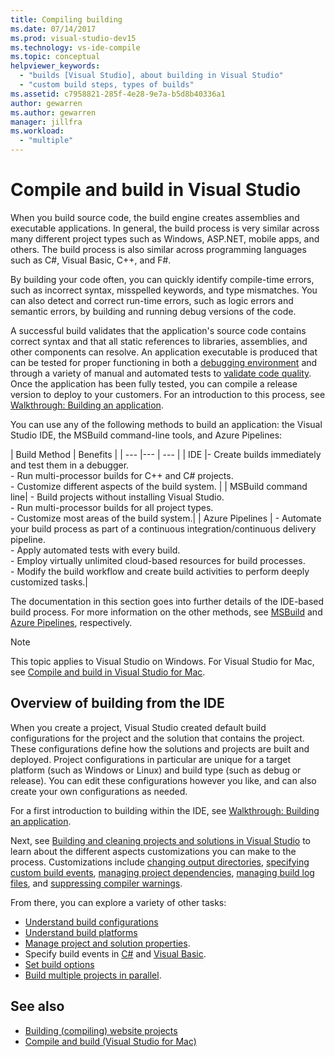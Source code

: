 ```yaml
---
title: Compiling building
ms.date: 07/14/2017
ms.prod: visual-studio-dev15
ms.technology: vs-ide-compile
ms.topic: conceptual
helpviewer_keywords:
  - "builds [Visual Studio], about building in Visual Studio"
  - "custom build steps, types of builds"
ms.assetid: c7958821-285f-4e28-9e7a-b5d8b40336a1
author: gewarren
ms.author: gewarren
manager: jillfra
ms.workload:
  - "multiple"
---
```

# Compile and build in Visual Studio

When you build source code, the build engine creates assemblies and executable applications. In general, the build process is very similar across many different project types such as Windows, ASP.NET, mobile apps, and others. The build process is also similar across programming languages such as C#, Visual Basic, C++, and F#.

By building your code often, you can quickly identify compile-time errors, such as incorrect syntax, misspelled keywords, and type mismatches. You can also detect and correct run-time errors, such as logic errors and semantic errors, by building and running debug versions of the code.

A successful build validates that the application's source code contains correct syntax and that all static references to libraries, assemblies, and other components can resolve. An application executable is produced that can be tested for proper functioning in both a [debugging environment](../debugger/index.md) and through a variety of manual and automated tests to [validate code quality](../test/improve-code-quality.md). Once the application has been fully tested, you can compile a release version to deploy to your customers. For an introduction to this process, see [Walkthrough: Building an application](../ide/walkthrough-building-an-application.md).

You can use any of the following methods to build an application: the Visual Studio IDE, the MSBuild command-line tools, and Azure Pipelines:

| Build Method | Benefits |
| --- |--- | --- |
| IDE |- Create builds immediately and test them in a debugger.<br />- Run multi-processor builds for C++ and C# projects.<br />-   Customize different aspects of the build system. |
| MSBuild command line| - Build projects without installing Visual Studio.<br />- Run multi-processor builds for all project types.<br />-   Customize most areas of the build system.|
| Azure Pipelines | - Automate your build process as part of a continuous integration/continuous delivery pipeline.<br />- Apply automated tests with every build.<br />- Employ virtually unlimited cloud-based resources for build processes.<br />- Modify the build workflow and create build activities to perform deeply customized tasks.|

The documentation in this section goes into further details of the IDE-based build process. For more information on the other methods, see [MSBuild](../msbuild/msbuild.md) and [Azure Pipelines](/azure/devops/pipelines/index?view=vsts), respectively.

> [!NOTE]
> This topic applies to Visual Studio on Windows. For Visual Studio for Mac, see [Compile and build in Visual Studio for Mac](/visualstudio/mac/compiling-and-building).

## Overview of building from the IDE

When you create a project, Visual Studio created default build configurations for the project and the solution that contains the project.  These configurations define how the solutions and projects are built and deployed. Project configurations in particular are unique for a target platform (such as Windows or Linux) and build type (such as debug or release). You can edit these configurations however you like, and can also create your own configurations as needed.

For a first introduction to building within the IDE, see [Walkthrough: Building an application](walkthrough-building-an-application.md).

Next, see [Building and cleaning projects and solutions in Visual Studio](building-and-cleaning-projects-and-solutions-in-visual-studio.md) to learn about the different aspects customizations you can make to the process. Customizations include [changing output directories](how-to-change-the-build-output-directory.md), [specifying custom build events](specifying-custom-build-events-in-visual-studio.md), [managing project dependencies](how-to-create-and-remove-project-dependencies.md), [managing build log files](how-to-view-save-and-configure-build-log-files.md), and [suppressing compiler warnings](how-to-suppress-compiler-warnings.md).

From there, you can explore a variety of other tasks:
- [Understand build configurations](understanding-build-configurations.md)
- [Understand build platforms](understanding-build-platforms.md)
- [Manage project and solution properties](managing-project-and-solution-properties.md).
- Specify build events in [C#](how-to-specify-build-events-csharp.md) and [Visual Basic](how-to-specify-build-events-visual-basic.md).
- [Set build options](reference/options-dialog-box-projects-and-solutions-build-and-run.md)
- [Build multiple projects in parallel](../msbuild/building-multiple-projects-in-parallel-with-msbuild.md).

## See also

- [Building (compiling) website projects](https://msdn.microsoft.com/Library/a9cbb88c-8fff-4c67-848b-98fbfd823193)
- [Compile and build (Visual Studio for Mac)](/visualstudio/mac/compiling-and-building)